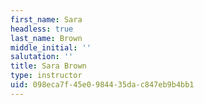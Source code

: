 ```yaml
---
first_name: Sara
headless: true
last_name: Brown
middle_initial: ''
salutation: ''
title: Sara Brown
type: instructor
uid: 098eca7f-45e0-9844-35da-c847eb9b4bb1
---
```

